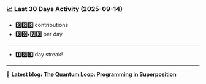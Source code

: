 <!--START_STATS-->
### 📈 Last 30 Days Activity (2025-09-14)  
- **9️⃣2️⃣2️⃣** contributions  
- **3️⃣0️⃣•7️⃣3️⃣** per day
---
- **1️⃣0️⃣6️⃣** day streak!
---
📝 **Latest blog:** [**The Quantum Loop: Programming in Superposition**](https://andriak.com/blog/quantum-loop)
<!--END_STATS-->
